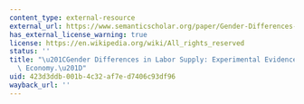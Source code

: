 ```yaml
---
content_type: external-resource
external_url: https://www.semanticscholar.org/paper/Gender-Differences-in-Labor-Supply%3A-Experimental-Caldwell/f930a96788aa07ba26ad45218ed0398d508e979e
has_external_license_warning: true
license: https://en.wikipedia.org/wiki/All_rights_reserved
status: ''
title: "\u201CGender Differences in Labor Supply: Experimental Evidence from the Gig\
  \ Economy.\u201D"
uid: 423d3ddb-001b-4c32-af7e-d7406c93df96
wayback_url: ''
---
```

